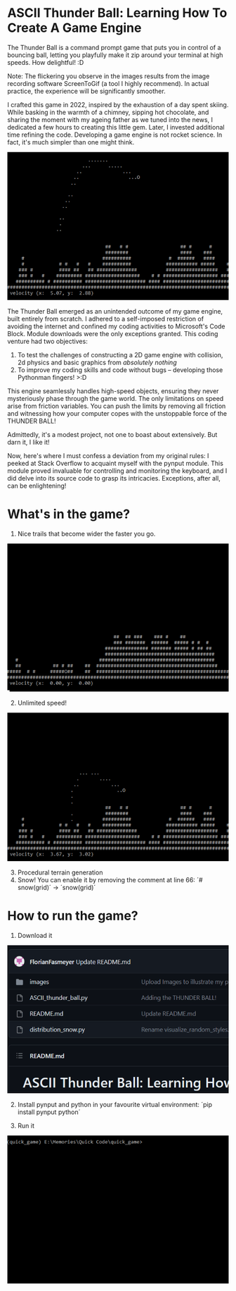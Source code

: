 # ASCII Thunder Ball: Learning How To Create A Game Engine

The Thunder Ball is a command prompt game that puts you in control of a bouncing ball, letting you playfully make it zip around your terminal at high speeds. How delightful! :D

Note: The flickering you observe in the images results from the image recording software ScreenToGif (a tool I highly recommend). In actual practice, the experience will be significantly smoother.

I crafted this game in 2022, inspired by the exhaustion of a day spent skiing. While basking in the warmth of a chimney, sipping hot chocolate, and sharing the moment with my ageing father as we tuned into the news, I dedicated a few hours to creating this little gem. Later, I invested additional time refining the code. Developing a game engine is not rocket science. In fact, it's much simpler than one might think.

![nice_bounces.gif](https://github.com/FlorianFasmeyer/ASCII-Thunder-Ball/blob/main/images/nice_bounces.gif)

The Thunder Ball emerged as an unintended outcome of my game engine, built entirely from scratch. I adhered to a self-imposed restriction of avoiding the internet and confined my coding activities to Microsoft's Code Block. Module downloads were the only exceptions granted. This coding venture had two objectives:

1. To test the challenges of constructing a 2D game engine with collision, 2d physics and basic graphics from *absolutely nothing*
2. To improve my coding skills and code without bugs – developing those Pythonman fingers! >:D

This engine seamlessly handles high-speed objects, ensuring they never mysteriously phase through the game world. The only limitations on speed arise from friction variables. You can push the limits by removing all friction and witnessing how your computer copes with the unstoppable force of the THUNDER BALL!

Admittedly, it's a modest project, not one to boast about extensively. But darn it, I like it!

Now, here's where I must confess a deviation from my original rules: I peeked at Stack Overflow to acquaint myself with the pynput module. This module proved invaluable for controlling and monitoring the keyboard, and I did delve into its source code to grasp its intricacies. Exceptions, after all, can be enlightening!

# What's in the game?
1. Nice trails that become wider the faster you go.

![nice_trails.gif](https://github.com/FlorianFasmeyer/ASCII-Thunder-Ball/blob/main/images/nice_trails.gif)

2. Unlimited speed!

![accumulate_speed.gif](https://github.com/FlorianFasmeyer/ASCII-Thunder-Ball/blob/main/images/accumulate_speed.gif)

3. Procedural terrain generation
4. Snow! You can enable it by removing the comment at line 66: ´# snow(grid)´ -> ´snow(grid)´

# How to run the game?
1. Download it

![download_it.gif](https://github.com/FlorianFasmeyer/ASCII-Thunder-Ball/blob/main/images/download_it.gif)

2. Install pynput and python in your favourite virtual environment: ´pip install pynput python´

3. Run it
   
![Download the fine and write "python ASCII_thunder_ball.py"](https://github.com/FlorianFasmeyer/ASCII-Thunder-Ball/blob/main/images/easy_to_run.gif)
